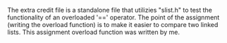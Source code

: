 The extra credit file is a standalone file that utilizies "slist.h" to test the functionality of an overloaded '==' operator. The point of the assignment (writing the overload function) is to make it easier to compare two linked lists. This assignment overload function was written by me. 


